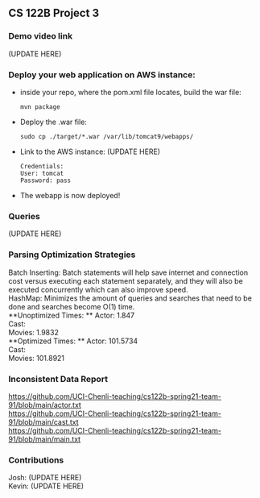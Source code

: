 ## CS 122B Project 3

### Demo video link

(UPDATE HERE)

### Deploy your web application on AWS instance:

 -  inside your repo, where the pom.xml file locates, build the war file:
    ```
    mvn package
    ```
 -  Deploy the .war file:
    ```
    sudo cp ./target/*.war /var/lib/tomcat9/webapps/
    ```
 -  Link to the AWS instance: (UPDATE HERE)
    ```
    Credentials:
    User: tomcat
    Password: pass
    ```
 -  The webapp is now deployed!
 
### Queries
(UPDATE HERE)
 
### Parsing Optimization Strategies

Batch Inserting: Batch statements will help save internet and connection cost versus executing each statement separately, and they will also be executed concurrently which can also improve speed.  
HashMap: Minimizes the amount of queries and searches that need to be done and searches become O(1) time.  
**Unoptimized Times:  **
Actor: 1.847  
Cast:   
Movies: 1.9832  
**Optimized Times:  **
Actor: 101.5734  
Cast:  
Movies: 101.8921  
### Inconsistent Data Report
https://github.com/UCI-Chenli-teaching/cs122b-spring21-team-91/blob/main/actor.txt  
https://github.com/UCI-Chenli-teaching/cs122b-spring21-team-91/blob/main/cast.txt  
https://github.com/UCI-Chenli-teaching/cs122b-spring21-team-91/blob/main/main.txt  

### Contributions

Josh: (UPDATE HERE)  
Kevin: (UPDATE HERE)
